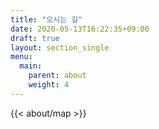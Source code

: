 ```yaml
---
title: "오시는 길"
date: 2020-05-13T16:22:35+09:00
draft: true
layout: section_single
menu:
  main:
    parent: about
    weight: 4
---
```


{{< about/map >}}
